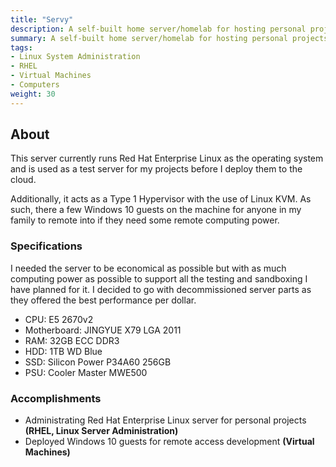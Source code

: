 ```yaml
---
title: "Servy"
description: A self-built home server/homelab for hosting personal projects and sandboxing.
summary: A self-built home server/homelab for hosting personal projects and sandboxing.
tags:
- Linux System Administration
- RHEL
- Virtual Machines
- Computers
weight: 30
---
```


## About
This server currently runs Red Hat Enterprise Linux as the operating system and is used as a test server for my projects before I deploy them to the cloud.

Additionally, it acts as a Type 1 Hypervisor with the use of Linux KVM. As such, there a few Windows 10 guests on the machine for anyone in my family to remote into if they need some remote computing power.

### Specifications
I needed the server to be economical as possible but with as much computing power as possible to support all the testing and sandboxing I have planned for it. I decided to go with decommissioned server parts as they offered the best performance per dollar.

- CPU: E5 2670v2
- Motherboard: JINGYUE X79 LGA 2011
- RAM: 32GB ECC DDR3
- HDD: 1TB WD Blue
- SSD: Silicon Power P34A60 256GB 
- PSU: Cooler Master MWE500


### Accomplishments
- Administrating Red Hat Enterprise Linux server for personal projects **(RHEL, Linux Server Administration)**
- Deployed Windows 10 guests for remote access development **(Virtual Machines)**

